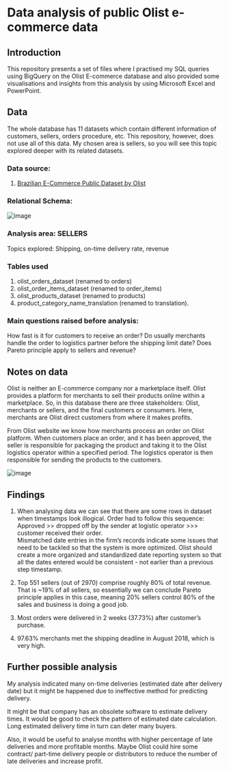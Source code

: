 # Data analysis of public Olist e-commerce data

## Introduction
This repository presents a set of files where I practised my SQL queries using BigQuery on the Olist E-commerce database and also provided some visualisations and insights from this analysis by using Microsoft Excel and PowerPoint.


## Data
The whole database has 11 datasets which contain different information of customers, sellers, orders procedure, etc. This repository, however, does not use all of this data. My chosen area is sellers, so you will see this topic explored deeper with its related datasets.

### Data source:
1. [Brazilian E-Commerce Public Dataset by Olist](https://www.kaggle.com/olistbr/brazilian-ecommerce)

### Relational Schema:
![image](https://user-images.githubusercontent.com/105608147/198329924-9352001a-e2d0-482c-9005-102c1c77784f.png)

### Analysis area: SELLERS
Topics explored: Shipping, on-time delivery rate, revenue

### Tables used
1.  olist_orders_dataset (renamed to orders)
2. olist_order_items_dataset (renamed to order_items)
3. olist_products_dataset (renamed to products)
4. product_category_name_translation (renamed to translation).

### Main questions raised before analysis:
How fast is it for customers to receive an order?
Do usually merchants handle the order to logistics partner before the shipping limit date?
Does Pareto principle apply to sellers and revenue?


## Notes on data
Olist is neither an E-commerce company nor a marketplace itself. Olist provides a platform for merchants to sell their products online within a marketplace. So, in this database there are three stakeholders: Olist, merchants or sellers, and the final customers or consumers. Here, merchants are Olist direct customers from where it makes profits.

From Olist website we know how merchants process an order on Olist platform.
When customers place an order, and it has been approved, the seller is responsible for packaging the product and taking it to the Olist logistics operator within a specified period.
The logistics operator is then responsible for sending the products to the customers.

![image](https://user-images.githubusercontent.com/105608147/198332253-129cb55f-f2ea-4594-8ce8-0118e82229ff.png)


## Findings
1. When analysing data we can see that there are some rows in dataset when timestamps look illogical.
Order had to follow this sequence:
Approved >> dropped off by the sender at logistic operator >>> customer received their order.  
Mismatched date entries in the firm’s records indicate some issues that need to be tackled so that the system is more optimized.
Olist should create a more organized and standardized date reporting system so that all the dates entered would be consistent - not earlier than a previous step timestamp.

2. Top 551 sellers (out of 2970) comprise roughly 80% of total revenue. That is ~19% of all sellers, so essentially we can conclude Pareto principle applies in this case, meaning 20% sellers control 80% of the sales and business is doing a good job.

3. Most orders were delivered in 2 weeks (37.73%) after customer’s purchase.

4. 97.63% merchants met the shipping deadline in August 2018, which is very high.

## Further possible analysis
My analysis indicated many on-time deliveries (estimated date after delivery date) but it might be happened due to ineffective method for predicting delivery.

It might be that company has an obsolete software to estimate delivery times. It would be good to check the pattern of estimated date calculation. Long estimated delivery time in turn can deter many buyers.

Also, it would be useful to analyse months with higher percentage of late deliveries and more profitable months. Maybe Olist could hire some contract/ part-time delivery people or distributors to reduce the number of late deliveries and increase profit.
